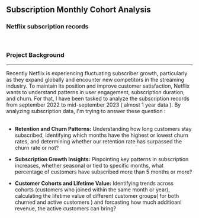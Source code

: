 ## Subscription Monthly Cohort Analysis
### **Netflix** subscription records 
<br/> 
<h3>Project Background</h3> 
<hr> 
Recently Netflix is experiencing fluctuating subscriber growth, particularly as they expand globally and encounter new competitors in the streaming industry. To maintain its position and improve customer satisfaction, Netflix wants to understand patterns in user engagement, subscription duration, and churn. For that, I have been tasked to analyze the subscription records from  september 2022 to mid-september 2023 ( almost 1 year data ). By analyzing subscription data, I'm trying to answer these question :<br/> 
<br/> 

* **Retention and Churn Patterns:** Understanding how long customers stay subscribed, identifying which months have the highest or lowest churn rates, and determining whether our retention rate has surpassed the churn rate or not? 
* **Subscription Growth Insights:** Pinpointing key patterns in subscription increases, whether seasonal or tied to specific months, what percentage of customers have subscribed more than 5 months or more?

* **Customer Cohorts and Lifetime Value:** Identifying trends across cohorts (customers who joined within the same month or year), calculating the lifetime value of different customer groups( for both churned and active customers ) and forcasting how much additioanl revenue, the active customers can bring?  
